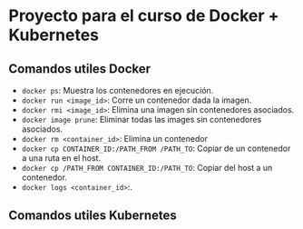 # Proyecto para el curso de Docker + Kubernetes

## Comandos utiles Docker

- `docker ps`: Muestra los contenedores en ejecución.
- `docker run <image_id>`: Corre un contenedor dada la imagen.
- `docker rmi <image_id>`: Elimina una imagen sin contenedores asociados.
- `docker image prune`: Eliminar todas las images sin contenedores asociados.
- `docker rm <container_id>`: Elimina un contenedor
- `docker cp CONTAINER_ID:/PATH_FROM /PATH_TO`: Copiar de un contenedor a una ruta en el host.
- `docker cp /PATH_FROM CONTAINER_ID:/PATH_TO`: Copiar del host a un contenedor.
- `docker logs <container_id>`:.

## Comandos utiles Kubernetes
